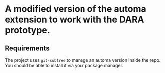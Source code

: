 # A modified version of the automa extension to work with the DARA prototype.


## Requirements

The project uses `git-subtree` to manage an automa version inside the repo. You should be able to install it via your package manager.
